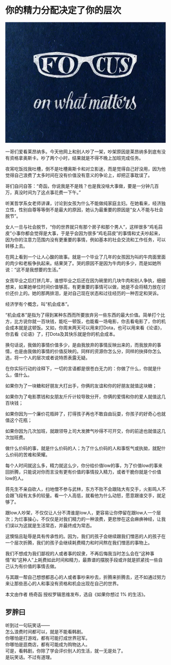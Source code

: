 # 你的精力分配决定了你的层次

![](/images/article/energy_assign.jpg)

一哥们爱看莱昂纳多。今天他网上和别人吵了一架，吵架原因是莱昂纳多到底有没有资格拿奥斯卡。吵了两个小时，结果就是不得不晚上加班完成任务。

夜宵吃饭找我吐槽，倒不是吐槽奥斯卡和对立影迷，而是觉得自己好没用，因为他觉得自己浪费了太多时间在没有价值没有意义的争论上，却把正事耽误了。

哥们自问自答：“奇函，你说我是不是贱？也是我没啥大事做，要是一分钟几百万，真没时间为了这点事花费一下午。”

听某哲学系女老师讲课，讨论到女孩为什么不能做纯家庭主妇。在她看来，经济独立性，性别自尊等等倒不是最大的原因，她认为最重要的原因是“女人不能与社会脱节”。 

女人一旦与社会脱节，“你的世界就只有那个房子和那个男人”，这样很多“鸡毛蒜皮”小事你都会觉得是大事，于是乎会因为很多“鸡毛蒜皮”的事情和丈夫吵起来，因为你的注意力范围内没有更重要的事情，例如基本的社会交流和工作任务，可以转移上去。 

在网上看到一个让人心酸的故事。就是一个毕业了几年的女孩因为叫的牛肉面里面的肉少和老板争执起来。结果哭了。哭的原因不是因为牛肉的多少，而是如她所说：“这不是我想要的生活。” 

女孩毕业之后打拼几年，谁想毕业之后还在因为碗里的几块牛肉和别人争执，细细想来，如果她单位时间价值够高，有更重要的事情可以做，她是不会将精力放在讨价还价上的。她的那两排泪，是对自己现在状态和过往经历的一种否定和哭诉。

经济学有个概念，叫“机会成本”。

“机会成本”是指为了得到某种东西而所要放弃另一些东西的最大价值。简单打个比方，比方说你就一百块钱，能吃一顿饭，也能看一场电影，你去看电影了，你的机会成本就是这顿饭。又如，你周末两天可以用来打Dota，也可以用来看《论语》，你去看《论语》了，打Dota及其快乐就是你的机会成本。

换句话说，我做的事情价值多少，是由我放弃的事情反映出来的，而我放弃的事情，也是由我做的事情的价值反映的。同样的资源你怎么分，同样的抉择你怎么选，将一个人的层次或者说特质表露无疑。

在你实际行动的诠释下，一切的言语都是很苍白无力的：你做了什么，你就是什么，值什么。 

如果你为了一块糖和好朋友大打出手，你俩的友谊和你的好朋友就值这块糖；

如果你为了电影票钱和女朋友斤斤计较导致分开，你俩的爱情和你的爱人就值这几百块钱； 

如果你因为一个廉价花瓶碎了，打得孩子再也不敢自由玩耍，你孩子的好奇心也就值这个花瓶； 

如果你因为几次加班，就跟领导上司大发脾气吵得不可开交，你的前途也就值这几次加班费。 

做什么价码的事，就是什么价码的人；为了什么价码的人和事怄气或执拗，就配什么价码的苦难和荣耀。 

每个人时间就这么多，精力就这么少，你分给价值low的事，为了价值low的事来回折腾，只能说对你而言没有更有价值的事情投入精力，或者干脆你就是个价值low的人。 

蒋先生不亲自砍人，扫地僧不参与武林，东方不败不会跟陆大有交手，火影鸣人不会跟飞段有太多的较量。看一个人高低，就看他为什么动怒，愿意跟谁交手，就足够了。 

跟low人吵架，不仅仅让人分不清谁是low人，更容易让你停留在跟low人一个层次；为烂事操心，不仅仅是对我们精力的一种浪费，更悲惨在这会麻痹神经，让我们误以为这就是生活常态，并最终成为常态。 

这懊恼且耻辱是具有传承性的。因为，我们的孩子会继续跟我们憎恶的人的孩子在一个层次折腾，我们的孩子会继续耗费精力和时间熬在我们憎恶的事物上。 

我们不想成为我们鄙视的人或者事的奴隶，不再后悔我当时怎么会在“这种事情”和“这种人”上耗费如此时间和精力，最靠谱的摆脱手段或许就是抓紧找一些自己认为有价值的事情去做。

与其跟一帮自己想想都恶心的人或者事吵来吵去，折腾来折腾去，还不如通过努力来让那些恶心的人和事没有资格和机会出现在自己的世界。


本文由作者 杨奇函 授权罗辑思维发布，选自《如果你想过 1% 的生活》。

## 罗胖曰

听到过一句玩笑话——  
怎么浪费时间都可以，就是不能看韩剧。  
你哪怕是打游戏，都有可能打成世界冠军。  
你哪怕是逛商店，都有可能成为购物达人。  
可是，看韩剧，你除了学会评价别人的生活，就一无是处了。  
是玩笑话。不过有道理。  
